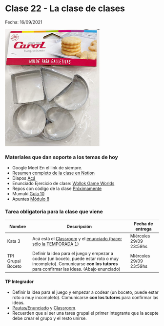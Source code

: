 # Clase 22 - La clase de clases

Fecha: 16/09/2021

![clases moldes](assets/clasesGalles.png)

### Materiales que dan soporte a los temas de hoy

* Google Meet  En el link de siempre.
* [Resumen completo de la clase en Notion](https://ambiguous-decimal-9e5.notion.site/Clase-de-Clases-745e2ea0be1849a5b475dd01203ce440)
* Diapos 	[Acá](https://docs.google.com/presentation/d/1dsQlzx2Xzb1c7tkbiCH4OZ1g0bTUZEf33EgCK2YWb8Q/edit#slide=id.gf07048263b_1_13)
* Enunciado Ejercicio de clase: [Wollok Game Worlds](https://docs.google.com/document/d/11TbK24ojSHOfInboa5mi0ptENhloaXOINLwa5vLlwnQ/edit)
* Repos con código de la clase [Próximamente]()
* Mumuki	[Guía 10](https://mumuki.io/pdep-utn/lessons/721-programacion-con-objetos-clases-e-instancias)
* Apuntes	[Módulo 8](https://docs.google.com/document/d/1Dgq_PfCbJHO1M7dXe-vGXtj4mbEUWlYhfvQ2i0RWOsk/edit#)

### Tarea obligatoria para la clase que viene 

| Nombre | Descripción | Fecha de entrega |
|-------|-------------|------------------|
| Kata 3 | Acá está el [Classroom](https://classroom.github.com/a/RQHgyyeV) y el [enunciado (hacer sólo la TEMPORADA 1)](https://docs.google.com/document/d/1jLMBAbaYujXYLaS3OCbXOUNQ63Pxj35vsjSLnj45N8Q/edit#) |  Miércoles 29/09 23:59hs |
| TPI Grupal Boceto | Definir la idea para el juego y empezar a codear (un boceto, puede estar roto o muy incompleto). Comunicarse **con los tutores** para confirmar las ideas. (Abajo enunciado)  |  Miércoles 29/09 23:59hs |


#### TP Integrador 
* Definir la idea para el juego y empezar a codear (un boceto, puede estar roto o muy incompleto). Comunicarse **con los tutores** para confirmar las ideas.
* [Pautas/Enunciado](https://docs.google.com/document/d/18WIn-4vs75gLPpGrZO-O_kmRLVmd9CnnnYzon_aTjzQ/edit#) y [Classroom](https://classroom.github.com/g/72elx_67).
* Recuerden que al ser una tarea grupal el primer integrante que la acepte debe crear el grupo y el resto unirse.
